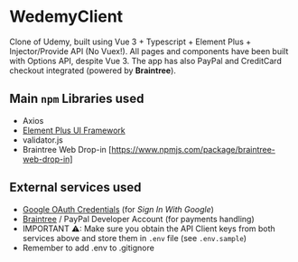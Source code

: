 # WedemyClient

Clone of Udemy, built using Vue 3 + Typescript + Element Plus + Injector/Provide API (No Vuex!). All pages and components have been built with Options API, despite Vue 3. The app has also PayPal and CreditCard checkout integrated (powered by **Braintree**).

## Main `npm` Libraries used

- Axios
- [Element Plus UI Framework](https://element-plus.org/en-US/)
- validator.js
- Braintree Web Drop-in [https://www.npmjs.com/package/braintree-web-drop-in]

## External services used
- [Google OAuth Credentials](https://console.developers.google.com/apis/credentials) (for _Sign In With Google_)
- [Braintree](https://developer.paypal.com/braintree/docs) / PayPal Developer Account (for payments handling)
- IMPORTANT ⚠: Make sure you obtain the API Client keys from both services above and store them in `.env` file (see `.env.sample`)
- Remember to add .env to .gitignore
